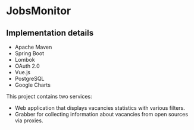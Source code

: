 # JobsMonitor

## Implementation details
* Apache Maven
* Spring Boot
* Lombok
* OAuth 2.0
* Vue.js
* PostgreSQL
* Google Charts

This project contains two services:
* Web application that displays vacancies statistics with various filters.
* Grabber for collecting information about vacancies from open sources via proxies.
